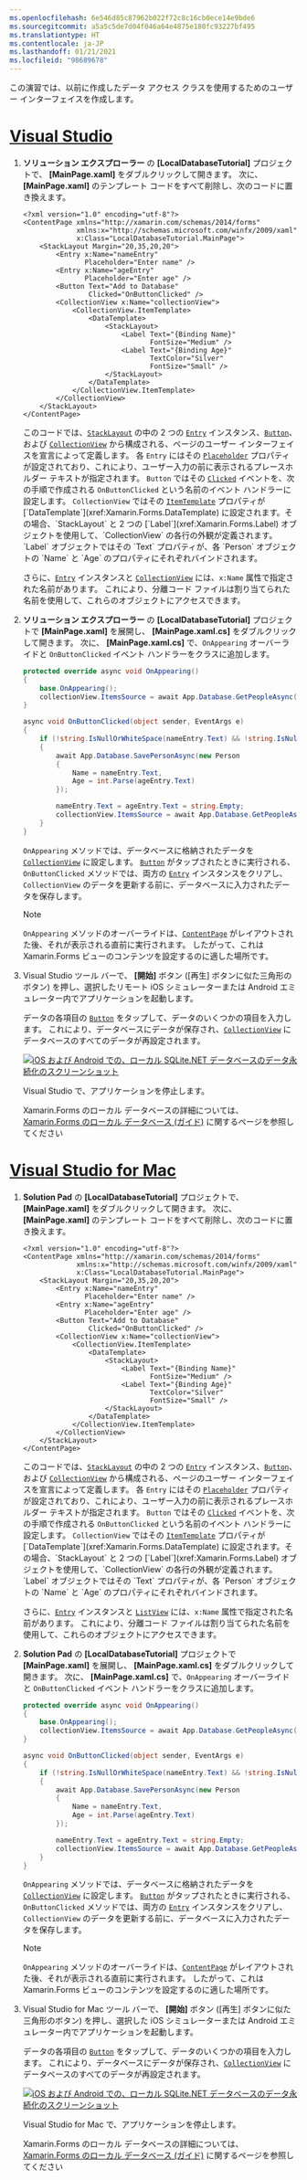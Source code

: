 ```yaml
---
ms.openlocfilehash: 6e546d85c87962b022f72c8c16cb0ece14e9bde6
ms.sourcegitcommit: a5a5c5de7d04f046a64e4875e180fc93227bf495
ms.translationtype: HT
ms.contentlocale: ja-JP
ms.lasthandoff: 01/21/2021
ms.locfileid: "98689678"
---
```

この演習では、以前に作成したデータ アクセス クラスを使用するためのユーザー インターフェイスを作成します。

# <a name="visual-studio"></a>[Visual Studio](#tab/vswin)

1. **ソリューション エクスプローラー** の **[LocalDatabaseTutorial]** プロジェクトで、 **[MainPage.xaml]** をダブルクリックして開きます。 次に、 **[MainPage.xaml]** のテンプレート コードをすべて削除し、次のコードに置き換えます。

    ```xaml
    <?xml version="1.0" encoding="utf-8"?>
    <ContentPage xmlns="http://xamarin.com/schemas/2014/forms"
                 xmlns:x="http://schemas.microsoft.com/winfx/2009/xaml"
                 x:Class="LocalDatabaseTutorial.MainPage">
        <StackLayout Margin="20,35,20,20">
            <Entry x:Name="nameEntry"
                   Placeholder="Enter name" />
            <Entry x:Name="ageEntry"
                   Placeholder="Enter age" />
            <Button Text="Add to Database"
                    Clicked="OnButtonClicked" />
            <CollectionView x:Name="collectionView">
                <CollectionView.ItemTemplate>
                    <DataTemplate>
                        <StackLayout>
                            <Label Text="{Binding Name}"
                                   FontSize="Medium" />
                            <Label Text="{Binding Age}"
                                   TextColor="Silver"
                                   FontSize="Small" />
                        </StackLayout>
                    </DataTemplate>
                </CollectionView.ItemTemplate>
            </CollectionView>
        </StackLayout>
    </ContentPage>
    ```

    このコードでは、[`StackLayout`](xref:Xamarin.Forms.StackLayout) の中の 2 つの [`Entry`](xref:Xamarin.Forms.Entry) インスタンス、[`Button`](xref:Xamarin.Forms.Button)、および [`CollectionView`](xref:Xamarin.Forms.CollectionView) から構成される、ページのユーザー インターフェイスを宣言によって定義します。 各 `Entry` にはその [`Placeholder`](xref:Xamarin.Forms.InputView.Placeholder) プロパティが設定されており、これにより、ユーザー入力の前に表示されるプレースホルダー テキストが指定されます。 `Button` ではその [`Clicked`](xref:Xamarin.Forms.Button.Clicked) イベントを、次の手順で作成される `OnButtonClicked` という名前のイベント ハンドラーに設定します。 `CollectionView` ではその [`ItemTemplate`](xref:Xamarin.Forms.ItemsView`1.ItemTemplate) プロパティが [`DataTemplate`](xref:Xamarin.Forms.DataTemplate) に設定されます。その場合、`StackLayout` と 2 つの [`Label`](xref:Xamarin.Forms.Label) オブジェクトを使用して、`CollectionView` の各行の外観が定義されます。 `Label` オブジェクトではその `Text` プロパティが、各 `Person` オブジェクトの `Name` と `Age` のプロパティにそれぞれバインドされます。

    さらに、[`Entry`](xref:Xamarin.Forms.Entry) インスタンスと [`CollectionView`](xref:Xamarin.Forms.CollectionView) には、`x:Name` 属性で指定された名前があります。 これにより、分離コード ファイルは割り当てられた名前を使用して、これらのオブジェクトにアクセスできます。

1. **ソリューション エクスプローラー** の **[LocalDatabaseTutorial]** プロジェクトで **[MainPage.xaml]** を展開し、 **[MainPage.xaml.cs]** をダブルクリックして開きます。 次に、 **[MainPage.xaml.cs]** で、`OnAppearing` オーバーライドと `OnButtonClicked` イベント ハンドラーをクラスに追加します。

    ```csharp
    protected override async void OnAppearing()
    {
        base.OnAppearing();
        collectionView.ItemsSource = await App.Database.GetPeopleAsync();
    }

    async void OnButtonClicked(object sender, EventArgs e)
    {
        if (!string.IsNullOrWhiteSpace(nameEntry.Text) && !string.IsNullOrWhiteSpace(ageEntry.Text))
        {
            await App.Database.SavePersonAsync(new Person
            {
                Name = nameEntry.Text,
                Age = int.Parse(ageEntry.Text)
            });

            nameEntry.Text = ageEntry.Text = string.Empty;
            collectionView.ItemsSource = await App.Database.GetPeopleAsync();
        }
    }
    ```

    `OnAppearing` メソッドでは、データベースに格納されたデータを [`CollectionView`](xref:Xamarin.Forms.CollectionView) に設定します。 [`Button`](xref:Xamarin.Forms.Button) がタップされたときに実行される、`OnButtonClicked` メソッドでは、両方の [`Entry`](xref:Xamarin.Forms.Entry) インスタンスをクリアし、`CollectionView` のデータを更新する前に、データベースに入力されたデータを保存します。

    > [!NOTE]
    > `OnAppearing` メソッドのオーバーライドは、[`ContentPage`](xref:Xamarin.Forms.ContentPage) がレイアウトされた後、それが表示される直前に実行されます。 したがって、これは Xamarin.Forms ビューのコンテンツを設定するのに適した場所です。

1. Visual Studio ツール バーで、 **[開始]** ボタン ([再生] ボタンに似た三角形のボタン) を押し、選択したリモート iOS シミュレーターまたは Android エミュレーター内でアプリケーションを起動します。

    データの各項目の [`Button`](xref:Xamarin.Forms.Button) をタップして、データのいくつかの項目を入力します。 これにより、データベースにデータが保存され、[`CollectionView`](xref:Xamarin.Forms.CollectionView) にデータベースのすべてのデータが再設定されます。

    [![iOS および Android での、ローカル SQLite.NET データベースのデータ永続化のスクリーンショット](../images/consume-data-access-classes.png "ローカル データベースのデータ永続化")](../images/consume-data-access-classes-large.png#lightbox "ローカル データベースのデータ永続化")

    Visual Studio で、アプリケーションを停止します。

    Xamarin.Forms のローカル データベースの詳細については、[Xamarin.Forms のローカル データベース (ガイド)](~/xamarin-forms/data-cloud/data/databases.md) に関するページを参照してください

# <a name="visual-studio-for-mac"></a>[Visual Studio for Mac](#tab/vsmac)

1. **Solution Pad** の **[LocalDatabaseTutorial]** プロジェクトで、 **[MainPage.xaml]** をダブルクリックして開きます。 次に、 **[MainPage.xaml]** のテンプレート コードをすべて削除し、次のコードに置き換えます。

    ```xaml
    <?xml version="1.0" encoding="utf-8"?>
    <ContentPage xmlns="http://xamarin.com/schemas/2014/forms"
                 xmlns:x="http://schemas.microsoft.com/winfx/2009/xaml"
                 x:Class="LocalDatabaseTutorial.MainPage">
        <StackLayout Margin="20,35,20,20">
            <Entry x:Name="nameEntry"
                   Placeholder="Enter name" />
            <Entry x:Name="ageEntry"
                   Placeholder="Enter age" />
            <Button Text="Add to Database"
                    Clicked="OnButtonClicked" />
            <CollectionView x:Name="collectionView">
                <CollectionView.ItemTemplate>
                    <DataTemplate>
                        <StackLayout>
                            <Label Text="{Binding Name}"
                                   FontSize="Medium" />
                            <Label Text="{Binding Age}"
                                   TextColor="Silver"
                                   FontSize="Small" />
                        </StackLayout>
                    </DataTemplate>
                </CollectionView.ItemTemplate>
            </CollectionView>
        </StackLayout>
    </ContentPage>
    ```

    このコードでは、[`StackLayout`](xref:Xamarin.Forms.StackLayout) の中の 2 つの [`Entry`](xref:Xamarin.Forms.Entry) インスタンス、[`Button`](xref:Xamarin.Forms.Button)、および [`CollectionView`](xref:Xamarin.Forms.CollectionView) から構成される、ページのユーザー インターフェイスを宣言によって定義します。 各 `Entry` にはその [`Placeholder`](xref:Xamarin.Forms.InputView.Placeholder) プロパティが設定されており、これにより、ユーザー入力の前に表示されるプレースホルダー テキストが指定されます。 `Button` ではその [`Clicked`](xref:Xamarin.Forms.Button.Clicked) イベントを、次の手順で作成される `OnButtonClicked` という名前のイベント ハンドラーに設定します。 `CollectionView` ではその [`ItemTemplate`](xref:Xamarin.Forms.ItemsView`1.ItemTemplate) プロパティが [`DataTemplate`](xref:Xamarin.Forms.DataTemplate) に設定されます。その場合、`StackLayout` と 2 つの [`Label`](xref:Xamarin.Forms.Label) オブジェクトを使用して、`CollectionView` の各行の外観が定義されます。 `Label` オブジェクトではその `Text` プロパティが、各 `Person` オブジェクトの `Name` と `Age` のプロパティにそれぞれバインドされます。

    さらに、[`Entry`](xref:Xamarin.Forms.Entry) インスタンスと [`ListView`](xref:Xamarin.Forms.ListView) には、`x:Name` 属性で指定された名前があります。 これにより、分離コード ファイルは割り当てられた名前を使用して、これらのオブジェクトにアクセスできます。

1. **Solution Pad** の **[LocalDatabaseTutorial]** プロジェクトで **[MainPage.xaml]** を展開し、 **[MainPage.xaml.cs]** をダブルクリックして開きます。 次に、 **[MainPage.xaml.cs]** で、`OnAppearing` オーバーライドと `OnButtonClicked` イベント ハンドラーをクラスに追加します。

    ```csharp
    protected override async void OnAppearing()
    {
        base.OnAppearing();
        collectionView.ItemsSource = await App.Database.GetPeopleAsync();
    }

    async void OnButtonClicked(object sender, EventArgs e)
    {
        if (!string.IsNullOrWhiteSpace(nameEntry.Text) && !string.IsNullOrWhiteSpace(ageEntry.Text))
        {
            await App.Database.SavePersonAsync(new Person
            {
                Name = nameEntry.Text,
                Age = int.Parse(ageEntry.Text)
            });

            nameEntry.Text = ageEntry.Text = string.Empty;
            collectionView.ItemsSource = await App.Database.GetPeopleAsync();
        }
    }
    ```

    `OnAppearing` メソッドでは、データベースに格納されたデータを [`CollectionView`](xref:Xamarin.Forms.CollectionView) に設定します。 [`Button`](xref:Xamarin.Forms.Button) がタップされたときに実行される、`OnButtonClicked` メソッドでは、両方の [`Entry`](xref:Xamarin.Forms.Entry) インスタンスをクリアし、`CollectionView` のデータを更新する前に、データベースに入力されたデータを保存します。

    > [!NOTE]
    > `OnAppearing` メソッドのオーバーライドは、[`ContentPage`](xref:Xamarin.Forms.ContentPage) がレイアウトされた後、それが表示される直前に実行されます。 したがって、これは Xamarin.Forms ビューのコンテンツを設定するのに適した場所です。

1. Visual Studio for Mac ツール バーで、 **[開始]** ボタン ([再生] ボタンに似た三角形のボタン) を押し、選択した iOS シミュレーターまたは Android エミュレーター内でアプリケーションを起動します。

    データの各項目の [`Button`](xref:Xamarin.Forms.Button) をタップして、データのいくつかの項目を入力します。 これにより、データベースにデータが保存され、[`CollectionView`](xref:Xamarin.Forms.CollectionView) にデータベースのすべてのデータが再設定されます。

    [![iOS および Android での、ローカル SQLite.NET データベースのデータ永続化のスクリーンショット](../images/consume-data-access-classes.png "ローカル データベースのデータ永続化")](../images/consume-data-access-classes-large.png#lightbox "ローカル データベースのデータ永続化")

    Visual Studio for Mac で、アプリケーションを停止します。

    Xamarin.Forms のローカル データベースの詳細については、[Xamarin.Forms のローカル データベース (ガイド)](~/xamarin-forms/data-cloud/data/databases.md) に関するページを参照してください
